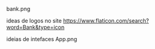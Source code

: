 bank.png

ideas de logos no site https://www.flaticon.com/search?word=Bank&type=icon


ideias de intefaces App.png

